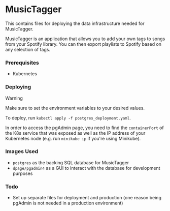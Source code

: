 # MusicTagger
This contains files for deploying the data infrastructure needed for MusicTagger.

MusicTagger is an application that allows you to add your own tags to songs from your Spotify library. You can then export playlists to Spotify based on any selection of tags.

### Prerequisites
- Kubernetes

### Deploying
> [!WARNING]
> Make sure to set the environment variables to your desired values.

To deploy, run `kubectl apply -f postgres_deployment.yaml`.

In order to access the pgAdmin page, you need to find the `containerPort` of the K8s service that was exposed as well as the IP address of your Kubernetes node (e.g. run `minikube ip` if you're using Minikube).

### Images Used
- `postgres` as the backing SQL database for MusicTagger
- `dpage/pgadmin4` as a GUI to interact with the database for development purposes

### Todo
- Set up separate files for deployment and production (one reason being pgAdmin is not needed in a production environment)

